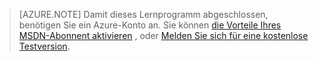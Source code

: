 > [AZURE.NOTE] Damit dieses Lernprogramm abgeschlossen, benötigen Sie ein Azure-Konto an. Sie können <a href="/pricing/member-offers/msdn-benefits-details/" target="_blank">die Vorteile Ihres MSDN-Abonnent aktivieren</a> , oder <a href="/pricing/free-trial/" target="_blank">Melden Sie sich für eine kostenlose Testversion</a>.
